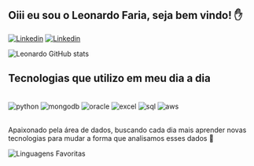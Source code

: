 ## Oiii eu sou o Leonardo Faria, seja bem vindo! ✋

[![Linkedin](https://img.shields.io/badge/LinkedIn-0077B5?style=for-the-badge&logo=linkedin&logoColor=white)](https://www.linkedin.com/in/leonardo-faria-a27a7a225/)
[![Linkedin](https://img.shields.io/badge/Instagram-E4405F?style=for-the-badge&logo=instagram&logoColor=white)](https://instagram.com/leo_vin1?igshid=ZGUzMzM3NWJiOQ==)


![Leonardo GitHub stats](https://github-readme-stats.vercel.app/api?username=leonardofaria0&show_icons=true&theme=transparent)

## Tecnologias que utilizo em meu dia a dia
<div style="display: inline_block"><br/>
  <img align="center" alt="python" src="https://img.shields.io/badge/Python-14354C?style=for-the-badge&logo=python&logoColor=white" />
  <img align="center" alt="mongodb" src="https://img.shields.io/badge/MongoDB-4EA94B?style=for-the-badge&logo=mongodb&logoColor=white" />
  <img align="center" alt="oracle" src="https://img.shields.io/badge/Oracle-F80000?style=for-the-badge&logo=Oracle&logoColor=white" />
  <img align="center" alt="excel" src="https://img.shields.io/badge/Microsoft_Excel-217346?style=for-the-badge&logo=microsoft-excel&logoColor=white" />
  <img align="center" alt="sql" src="https://img.shields.io/badge/Microsoft_SQL_Server-CC2927?style=for-the-badge&logo=microsoft-sql-server&logoColor=white" />
  <img align="center" alt="aws" src="https://img.shields.io/badge/Amazon_AWS-232F3E?style=for-the-badge&logo=amazon-aws&logoColor=white" />
</div><br/>

Apaixonado pela área de dados, buscando cada dia mais aprender novas tecnologias para mudar a forma que analisamos esses dados 📱

![Linguagens Favoritas](https://github-readme-stats.vercel.app/api/top-langs/?username=leonardofaria0&hide_progress=true)
